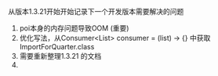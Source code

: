 
从版本1.3.21开始开始记录下一个开发版本需要解决的问题

1. poi本身的内存问题导致OOM (重要)
2. 优化写法，从Consumer<List<ImportForQuarter>> consumer = (list) -> {} 中获取ImportForQuarter.class
3. 需要重新整理1.3.21 的文档
4. 


